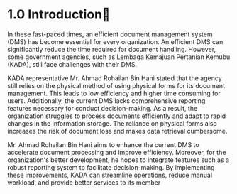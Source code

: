 # 1.0 Introduction🐾

In these fast-paced times, an efficient document management system (DMS) has become essential for every organization. An efficient DMS can significantly reduce the time required for document handling. However, some government agencies, such as Lembaga Kemajuan Pertanian Kemubu (KADA), still face challenges with their DMS.

KADA representative Mr. Ahmad Rohailan Bin Hani stated that the agency still relies on the physical method of using physical forms for its document management. This leads to low efficiency and higher time consuming for users. Additionally, the current DMS lacks comprehensive reporting features necessary for conduct decision-making. As a result, the organization struggles to process documents efficiently and adapt to rapid changes in the information storage. The reliance on physical forms also increases the risk of document loss and makes data retrieval cumbersome.

Mr. Ahmad Rohailan Bin Hani aims to enhance the current DMS to accelerate document processing and improve efficiency. Moreover, for the organization's better development, he hopes to integrate features such as a robust reporting system to facilitate decision-making. By implementing these improvements, KADA can streamline operations, reduce manual workload, and provide better services to its member
